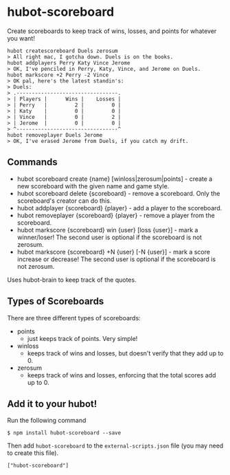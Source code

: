 hubot-scoreboard
=================

Create scoreboards to keep track of wins, losses, and points for whatever you want!

    hubot createscoreboard Duels zerosum
    > All right mac, I gotcha down. Duels is on the books.
    hubot addplayers Perry Katy Vince Jerome
    > OK, I've penciled in Perry, Katy, Vince, and Jerome on Duels.
    hubot markscore +2 Perry -2 Vince
    > OK pal, here's the latest standin's:
    > Duels:
    > .---------------------------------.
    > | Players |      Wins |    Losses |
    > | Perry   |         2 |         0 |
    > | Katy    |         0 |         0 |
    > | Vince   |         0 |         2 |
    > | Jerome  |         0 |         0 |
    > ^---------------------------------^
    hubot removeplayer Duels Jerome
    > OK, I've erased Jerome from Duels, if you catch my drift.

## Commands

* hubot scoreboard create {name} [winloss|zerosum|points] - create a new scoreboard with the given name and game style.
* hubot scoreboard delete {scoreboard} - remove a scoreboard. Only the scoreboard's creator can do this.
* hubot addplayer {scoreboard} {player} - add a player to the scoreboard.
* hubot removeplayer {scoreboard} {player} - remove a player from the scoreboard.
* hubot markscore {scoreboard} win {user} [loss {user}] - mark a winner/loser! The second user is optional if the scoreboard is not zerosum.
* hubot markscore {scoreboard} +N {user} [-N {user}] - mark a score increase or decrease! The second user is optional if the scoreboard is not zerosum.

Uses hubot-brain to keep track of the quotes.

## Types of Scoreboards

There are three different types of scoreboards:
* points
  * just keeps track of points. Very simple!
* winloss
  * keeps track of wins and losses, but doesn't verify that they add up to 0.
* zerosum
  * keeps track of wins and losses, enforcing that the total scores add up to 0.

## Add it to your hubot!

Run the following command

    $ npm install hubot-scoreboard --save

Then add `hubot-scoreboard` to the `external-scripts.json` file (you may need to create this file).

    ["hubot-scoreboard"]
